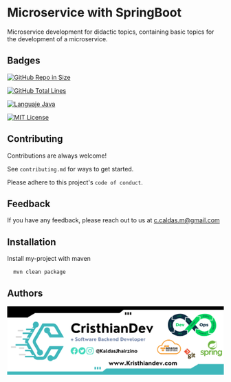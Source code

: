 
# Microservice with SpringBoot
Microservice development for didactic topics, containing basic topics for the development of a microservice.

## Badges

[![GitHub Repo in Size](https://img.shields.io/github/languages/code-size/cristhiancaldas/microservices)](https://github.com/cristhiancaldas/microservices)

[![GitHub Total Lines](https://img.shields.io/tokei/lines/github/cristhiancaldas/microservices)](https://github.com/cristhiancaldas/microservices)

[![Languaje Java](https://img.shields.io/github/languages/top/cristhiancaldas/microservices)](https://choosealicense.com/licenses/mit/)

[![MIT License](https://img.shields.io/github/last-commit/cristhiancaldas/microservices
)](https://choosealicense.com/licenses/mit/)


## Contributing

Contributions are always welcome!

See `contributing.md` for ways to get started.

Please adhere to this project's `code of conduct`.


## Feedback

If you have any feedback, please reach out to us at c.caldas.m@gmail.com


## Installation

Install my-project with maven

```bash
  mvn clean package
```

## Authors

  ![](./images/image-gitHub.png)

